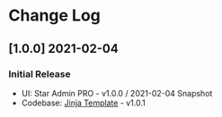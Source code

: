 # Change Log

## [1.0.0] 2021-02-04
### Initial Release

- UI: Star Admin PRO - v1.0.0 / 2021-02-04 Snapshot
- Codebase: [Jinja Template](https://github.com/app-generator/theme-jinja2/releases) - v1.0.1
